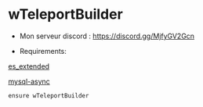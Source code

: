 # wTeleportBuilder

- Mon serveur discord : https://discord.gg/MjfyGV2Gcn

- Requirements:

[es_extended](https://github.com/mitlight/es_extended)

[mysql-async](https://github.com/brouznouf/fivem-mysql-async)


```
ensure wTeleportBuilder
```
